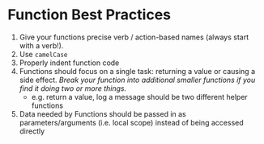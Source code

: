 # Function Best Practices
1. Give your functions precise verb / action-based names (always start with a verb!).
2. Use `camelCase`
3. Properly indent function code
4. Functions should focus on a single task: returning a value or causing a side effect. *Break your function into additional smaller functions if you find it doing two or more things.*
    - e.g. return a value, log a message should be two different helper functions
5. Data needed by Functions should be passed in as parameters/arguments (i.e. local scope) instead of being accessed directly